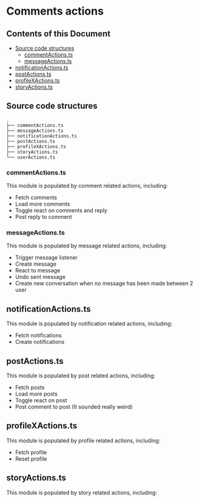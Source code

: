 # Comments actions <!-- omit in toc -->

## Contents of this Document <!-- omit in toc -->
- [Source code structures](#source-code-structures)
  - [commentActions.ts](#commentactionsts)
  - [messageActions.ts](#messageactionsts)
- [notificationActions.ts](#notificationactionsts)
- [postActions.ts](#postactionsts)
- [profileXActions.ts](#profilexactionsts)
- [storyActions.ts](#storyactionsts)
## Source code structures

    .
    ├── commentActions.ts
    ├── messageActions.ts
    ├── notificationActions.ts
    ├── postActions.ts
    ├── profileXActions.ts
    ├── storyActions.ts
    └── userActions.ts

### commentActions.ts
This module is populated by comment related actions, including:
- Fetch comments
- Load more comments
- Toggle react on comments and reply
- Post reply to comment

### messageActions.ts
This module is populated by message related actions, including:
- Trigger message listener
- Create message
- React to message
- Undo sent message
- Create new conversation when no message has been made between 2 user

## notificationActions.ts
This module is populated by notification related actions, including:
- Fetch notifications
- Create notifications

## postActions.ts
This module is populated by post related actions, including:
- Fetch posts
- Load more posts
- Toggle react on post
- Post comment to post (It sounded really weird)

## profileXActions.ts
This module is populated by profile related actions, including:
- Fetch profile
- Reset profile

## storyActions.ts
This module is populated by story related actions, including:
